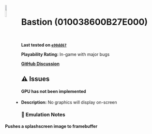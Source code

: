 <img align="left" height="10%" width="10%" src="https://img-eshop.cdn.nintendo.net/i/1da3bc8352d2d876aa50551869ecfa7a1c610421297b6f2cb22938d11d55ef48.jpg"/>

# Bastion (010038600B27E000)
<br>

**Last tested on [`e90dd67`](https://github.com/skyline-emu/skyline/commit/e90dd67)**

**Playability Rating:** In-game with major bugs

[**GitHub Discussion**](https://github.com/willfaust/title-meta/discussions/2)
## :warning: Issues
#### GPU has not been implemented
* **Description:** No graphics will display on-screen
### :memo: Emulation Notes
#### Pushes a splashscreen image to framebuffer